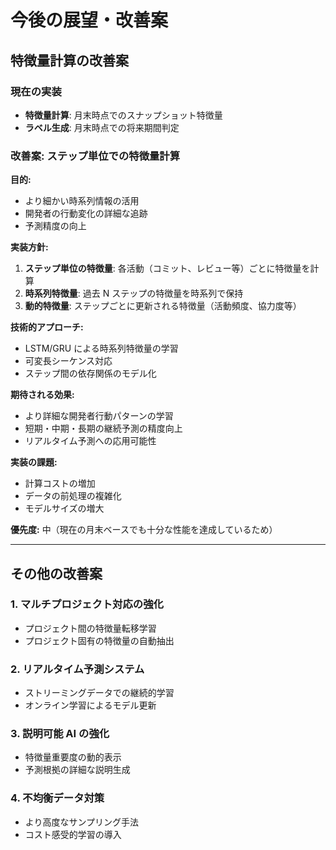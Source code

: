 # 今後の展望・改善案

## 特徴量計算の改善案

### 現在の実装

- **特徴量計算**: 月末時点でのスナップショット特徴量
- **ラベル生成**: 月末時点での将来期間判定

### 改善案: ステップ単位での特徴量計算

**目的:**

- より細かい時系列情報の活用
- 開発者の行動変化の詳細な追跡
- 予測精度の向上

**実装方針:**

1. **ステップ単位の特徴量**: 各活動（コミット、レビュー等）ごとに特徴量を計算
2. **時系列特徴量**: 過去 N ステップの特徴量を時系列で保持
3. **動的特徴量**: ステップごとに更新される特徴量（活動頻度、協力度等）

**技術的アプローチ:**

- LSTM/GRU による時系列特徴量の学習
- 可変長シーケンス対応
- ステップ間の依存関係のモデル化

**期待される効果:**

- より詳細な開発者行動パターンの学習
- 短期・中期・長期の継続予測の精度向上
- リアルタイム予測への応用可能性

**実装の課題:**

- 計算コストの増加
- データの前処理の複雑化
- モデルサイズの増大

**優先度:** 中（現在の月末ベースでも十分な性能を達成しているため）

---

## その他の改善案

### 1. マルチプロジェクト対応の強化

- プロジェクト間の特徴量転移学習
- プロジェクト固有の特徴量の自動抽出

### 2. リアルタイム予測システム

- ストリーミングデータでの継続的学習
- オンライン学習によるモデル更新

### 3. 説明可能 AI の強化

- 特徴量重要度の動的表示
- 予測根拠の詳細な説明生成

### 4. 不均衡データ対策

- より高度なサンプリング手法
- コスト感受的学習の導入
